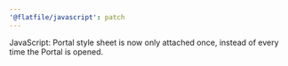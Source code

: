 ```yaml
---
'@flatfile/javascript': patch
---
```


JavaScript: Portal style sheet is now only attached once, instead of every time the Portal is opened.

